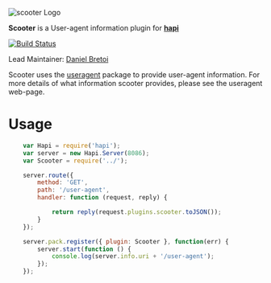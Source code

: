 ![scooter Logo](https://raw.github.com/spumko/scooter/master/images/scooter.png)

**Scooter** is a User-agent information plugin for [**hapi**](https://github.com/hapijs/hapi)

[![Build Status](https://secure.travis-ci.org/hapijs/scooter.png)](http://travis-ci.org/hapijs/scooter)

Lead Maintainer: [Daniel Bretoi](https://github.com/danielb2)


Scooter uses the [useragent] package to provide user-agent information. For
more details of what information scooter provides, please see the useragent web-page.

[useragent]: https://www.npmjs.org/package/useragent

# Usage

``` javascript
    var Hapi = require('hapi');
    var server = new Hapi.Server(8086);
    var Scooter = require('../');

    server.route({
        method: 'GET',
        path: '/user-agent',
        handler: function (request, reply) {

            return reply(request.plugins.scooter.toJSON());
        }
    });

    server.pack.register({ plugin: Scooter }, function(err) {
        server.start(function () {
            console.log(server.info.uri + '/user-agent');
        });
    });
```

